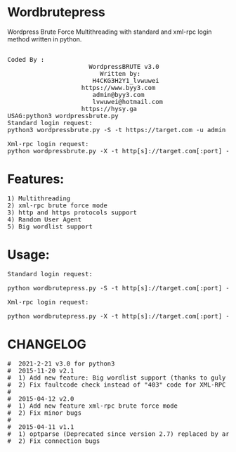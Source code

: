 # Wordbrutepress
Wordpress Brute Force Multithreading with standard and xml-rpc login method written in python.
<pre>	
Coded By :      
                      WordpressBRUTE v3.0
                         Written by:
                       H4CKG3H2Y1_lvwuwei
                    https://www.byy3.com
                       admin@byy3.com
                       lvwuwei@hotmail.com
                    https://hysy.ga
USAG:python3 wordpressbrute.py
Standard login request:
python3 wordpressbrute.py -S -t https://target.com -u admin -w /usr/share/wordlists/rockyou.txt --timeout 30

Xml-rpc login request:
python wordpressbrute.py -X -t http[s]://target.com[:port] -u username -w wordlist [--timeout in sec]
</pre>
# Features:
<pre>
1) Multithreading
2) xml-rpc brute force mode
3) http and https protocols support
4) Random User Agent
5) Big wordlist support
</pre>
# Usage:
<pre>
Standard login request:

python wordbrutepress.py -S -t http[s]://target.com[:port] -u username -w wordlist [--timeout in sec]

Xml-rpc login request:

python wordbrutepress.py -X -t http[s]://target.com[:port] -u username -w wordlist [--timeout in sec]
</pre>
# CHANGELOG
<pre>
#  2021-2-21 v3.0 for python3
#  2015-11-20 v2.1
#  1) Add new feature: Big wordlist support (thanks to guly @theguly)
#  2) Fix faultcode check instead of "403" code for XML-RPC (thanks to guly @theguly)
#
#  2015-04-12 v2.0
#  1) Add new feature xml-rpc brute force mode
#  2) Fix minor bugs
#
#  2015-04-11 v1.1
#  1) optparse (Deprecated since version 2.7) replaced by argparse
#  2) Fix connection bugs
</pre>
